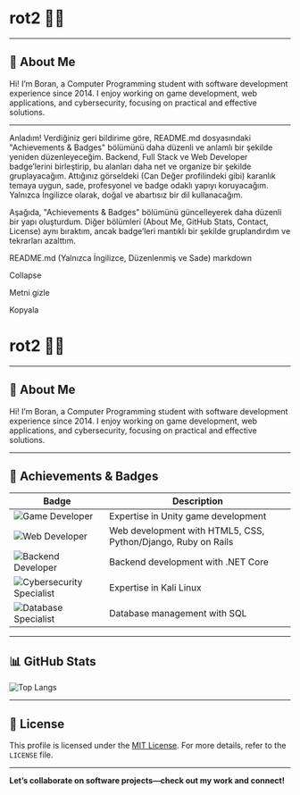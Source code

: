 # rot2 👨‍💻

---

## 🌟 About Me
Hi! I’m Boran, a Computer Programming student with software development experience since 2014. I enjoy working on game development, web applications, and cybersecurity, focusing on practical and effective solutions.

---

Anladım! Verdiğiniz geri bildirime göre, README.md dosyasındaki "Achievements & Badges" bölümünü daha düzenli ve anlamlı bir şekilde yeniden düzenleyeceğim. Backend, Full Stack ve Web Developer badge’lerini birleştirip, bu alanları daha net ve organize bir şekilde gruplayacağım. Attığınız görseldeki (Can Değer profilindeki gibi) karanlık temaya uygun, sade, profesyonel ve badge odaklı yapıyı koruyacağım. Yalnızca İngilizce olarak, doğal ve abartısız bir dil kullanacağım.

Aşağıda, "Achievements & Badges" bölümünü güncelleyerek daha düzenli bir yapı oluşturdum. Diğer bölümleri (About Me, GitHub Stats, Contact, License) aynı bıraktım, ancak badge’leri mantıklı bir şekilde gruplandırdım ve tekrarları azalttım.

README.md (Yalnızca İngilizce, Düzenlenmiş ve Sade)
markdown

Collapse

Metni gizle

Kopyala
# rot2 👨‍💻

---

## 🌟 About Me
Hi! I’m Boran, a Computer Programming student with software development experience since 2014. I enjoy working on game development, web applications, and cybersecurity, focusing on practical and effective solutions.

---

## 🎯 Achievements & Badges
| Badge                                      | Description                          |
|--------------------------------------------|--------------------------------------|
| ![Game Developer](https://img.shields.io/badge/Game%20Developer-Unity-yellow?style=flat-square&logo=unity) | Expertise in Unity game development  |
| ![Web Developer](https://img.shields.io/badge/Web%20Developer-HTML5%2FCSS%2FPython%2FDjango%2FRuby%20on%20Rails-lightblue?style=flat-square&logo=html5) | Web development with HTML5, CSS, Python/Django, Ruby on Rails |
| ![Backend Developer](https://img.shields.io/badge/Backend%20Developer-.NET%20Core-orange?style=flat-square&logo=dotnet) | Backend development with .NET Core    |
| ![Cybersecurity Specialist](https://img.shields.io/badge/Cybersecurity%20Specialist-Kali%20Linux%2FMetasploit-red?style=flat-square&logo=linux) | Expertise in Kali Linux  |
| ![Database Specialist](https://img.shields.io/badge/Database%20Specialist-SQL-green?style=flat-square&logo=postgresql) | Database management with SQL          |

---

## 📊 GitHub Stats

![Top Langs](https://github-readme-stats.vercel.app/api/top-langs/?username=rot2&layout=compact&theme=dracula)

---

## 📜 License
This profile is licensed under the [MIT License](LICENSE). For more details, refer to the `LICENSE` file.

---

**Let’s collaborate on software projects—check out my work and connect!**
